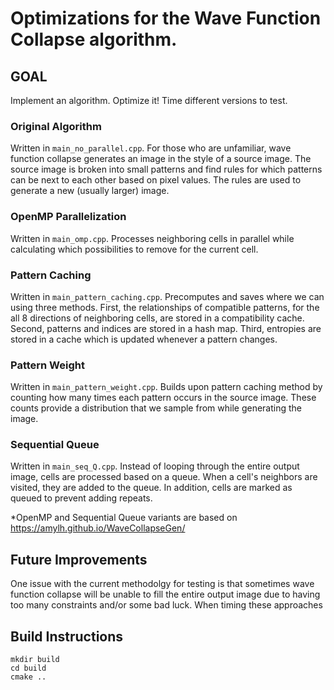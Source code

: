 # Optimizations for the Wave Function Collapse algorithm.

## GOAL
Implement an algorithm. Optimize it! Time different versions to test.

### Original Algorithm 
Written in ```main_no_parallel.cpp```. For those who are unfamiliar, wave function collapse generates an image in the style of a source image. The source image is broken into small patterns and find rules for which patterns can be next to each other based on pixel values. The rules are used to generate a new (usually larger) image.


### OpenMP Parallelization
Written in ```main_omp.cpp```.
Processes neighboring cells in parallel while calculating which possibilities to remove for the current cell.

### Pattern Caching
Written in ```main_pattern_caching.cpp```.
Precomputes and saves where we can using three methods. First, the relationships of compatible patterns, for the all 8 directions of neighboring cells, are stored in a compatibility cache. Second, patterns and indices are stored in a hash map. Third, entropies are stored in a cache which is updated whenever a pattern changes.

### Pattern Weight
Written in ```main_pattern_weight.cpp```.
Builds upon pattern caching method by counting how many times each pattern occurs in the source image. These counts provide a distribution that we sample from while generating the image.

### Sequential Queue
Written in ```main_seq_Q.cpp```.
Instead of looping through the entire output image, cells are processed based on a queue. When a cell's neighbors are visited, they are added to the queue. In addition, cells are marked as queued to prevent adding repeats.

*OpenMP and Sequential Queue variants are based on https://amylh.github.io/WaveCollapseGen/

## Future Improvements
One issue with the current methodolgy for testing is that sometimes wave function collapse will be unable to fill the entire output image due to having too many constraints and/or some bad luck. When timing these approaches

## Build Instructions
```
mkdir build
cd build
cmake ..
```
